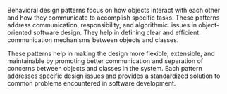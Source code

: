 Behavioral design patterns focus on how objects interact with each other and how they communicate to accomplish specific tasks. These patterns address communication, responsibility, and algorithmic. issues in object-oriented software design. They help in defining clear and efficient communication mechanisms between objects and classes.

These patterns help in making the design more flexible, extensible, and maintainable by promoting better communication and separation of concerns between objects and classes in the system. Each pattern addresses specific design issues and provides a standardized solution to common problems encountered in software development.
